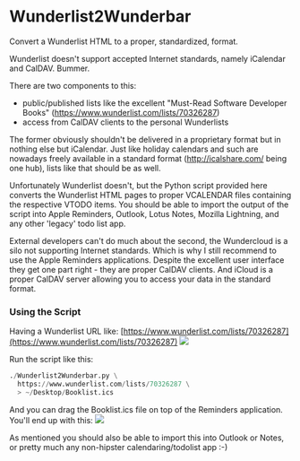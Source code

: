 Wunderlist2Wunderbar
====================

Convert a Wunderlist HTML to a proper, standardized, format.

Wunderlist doesn't support accepted Internet standards, namely iCalendar and
CalDAV. Bummer.

There are two components to this:
- public/published lists like the excellent "Must-Read Software Developer Books" (https://www.wunderlist.com/lists/70326287)
- access from CalDAV clients to the personal Wunderlists


The former obviously shouldn't be delivered in a proprietary format but in
nothing else but iCalendar. Just like holiday calendars and such are nowadays
freely available in a standard format (http://icalshare.com/ being one hub),
lists like that should be as well.

Unfortunately Wunderlist doesn't, but the Python script provided here converts
the Wunderlist HTML pages to proper VCALENDAR files containing the respective
VTODO items.
You should be able to import the output of the script into Apple Reminders,
Outlook, Lotus Notes, Mozilla Lightning, and any other 'legacy' todo list app.


External developers can't do much about the second, the Wundercloud is a silo
not supporting Internet standards. Which is why I still recommend to use the
Apple Reminders applications. Despite the excellent user interface they get
one part right - they are proper CalDAV clients. And iCloud is a proper CalDAV
server allowing you to access your data in the standard format.


### Using the Script

Having a Wunderlist URL like:
[https://www.wunderlist.com/lists/70326287](https://www.wunderlist.com/lists/70326287)
![](http://imgur.com/PbVJGZS.png)

Run the script like this:
```Python
./Wunderlist2Wunderbar.py \
  https://www.wunderlist.com/lists/70326287 \
  > ~/Desktop/Booklist.ics
```

And you can drag the Booklist.ics file on top of the Reminders application.
You'll end up with this:
![](http://imgur.com/34FBzhe.png)

As mentioned you should also be able to import this into Outlook or Notes,
or pretty much any non-hipster calendaring/todolist app :-)
